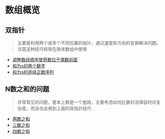 # 数组概览

## 双指针
> 主要是利用两个或多个不同位置的指针，通过速度和方向的变换解决问题。注意这种技巧经常在排序数组中使用

- [调整数组顺序使奇数位于偶数前面](./调整数组顺序使奇数位于偶数前面.md)
- [和为s的两个数字](./和为s的两个数字.md)
- [和为s的连续正数序列](./和为s的连续正数序列.md)


## N数之和的问题
> 非常常见的问题，基本上都是一个套路，主要考虑如何比暴利法降低时间复杂度，而且也会用到上面的双指针技巧

- [两数之和](./两数之和.md)
- [三数之和](./三数之和.md)
- [四数之和](./四数之和.md)